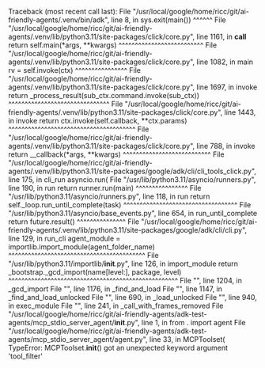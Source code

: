 
Traceback (most recent call last):
  File "/usr/local/google/home/ricc/git/ai-friendly-agents/.venv/bin/adk", line 8, in <module>
    sys.exit(main())
             ^^^^^^
  File "/usr/local/google/home/ricc/git/ai-friendly-agents/.venv/lib/python3.11/site-packages/click/core.py", line 1161, in __call__
    return self.main(*args, **kwargs)
           ^^^^^^^^^^^^^^^^^^^^^^^^^^
  File "/usr/local/google/home/ricc/git/ai-friendly-agents/.venv/lib/python3.11/site-packages/click/core.py", line 1082, in main
    rv = self.invoke(ctx)
         ^^^^^^^^^^^^^^^^
  File "/usr/local/google/home/ricc/git/ai-friendly-agents/.venv/lib/python3.11/site-packages/click/core.py", line 1697, in invoke
    return _process_result(sub_ctx.command.invoke(sub_ctx))
                           ^^^^^^^^^^^^^^^^^^^^^^^^^^^^^^^
  File "/usr/local/google/home/ricc/git/ai-friendly-agents/.venv/lib/python3.11/site-packages/click/core.py", line 1443, in invoke
    return ctx.invoke(self.callback, **ctx.params)
           ^^^^^^^^^^^^^^^^^^^^^^^^^^^^^^^^^^^^^^^
  File "/usr/local/google/home/ricc/git/ai-friendly-agents/.venv/lib/python3.11/site-packages/click/core.py", line 788, in invoke
    return __callback(*args, **kwargs)
           ^^^^^^^^^^^^^^^^^^^^^^^^^^^
  File "/usr/local/google/home/ricc/git/ai-friendly-agents/.venv/lib/python3.11/site-packages/google/adk/cli/cli_tools_click.py", line 175, in cli_run
    asyncio.run(
  File "/usr/lib/python3.11/asyncio/runners.py", line 190, in run
    return runner.run(main)
           ^^^^^^^^^^^^^^^^
  File "/usr/lib/python3.11/asyncio/runners.py", line 118, in run
    return self._loop.run_until_complete(task)
           ^^^^^^^^^^^^^^^^^^^^^^^^^^^^^^^^^^^
  File "/usr/lib/python3.11/asyncio/base_events.py", line 654, in run_until_complete
    return future.result()
           ^^^^^^^^^^^^^^^
  File "/usr/local/google/home/ricc/git/ai-friendly-agents/.venv/lib/python3.11/site-packages/google/adk/cli/cli.py", line 129, in run_cli
    agent_module = importlib.import_module(agent_folder_name)
                   ^^^^^^^^^^^^^^^^^^^^^^^^^^^^^^^^^^^^^^^^^^
  File "/usr/lib/python3.11/importlib/__init__.py", line 126, in import_module
    return _bootstrap._gcd_import(name[level:], package, level)
           ^^^^^^^^^^^^^^^^^^^^^^^^^^^^^^^^^^^^^^^^^^^^^^^^^^^^
  File "<frozen importlib._bootstrap>", line 1204, in _gcd_import
  File "<frozen importlib._bootstrap>", line 1176, in _find_and_load
  File "<frozen importlib._bootstrap>", line 1147, in _find_and_load_unlocked
  File "<frozen importlib._bootstrap>", line 690, in _load_unlocked
  File "<frozen importlib._bootstrap_external>", line 940, in exec_module
  File "<frozen importlib._bootstrap>", line 241, in _call_with_frames_removed
  File "/usr/local/google/home/ricc/git/ai-friendly-agents/adk-test-agents/mcp_stdio_server_agent/__init__.py", line 1, in <module>
    from . import agent
  File "/usr/local/google/home/ricc/git/ai-friendly-agents/adk-test-agents/mcp_stdio_server_agent/agent.py", line 33, in <module>
    MCPToolset(
TypeError: MCPToolset.__init__() got an unexpected keyword argument 'tool_filter'
